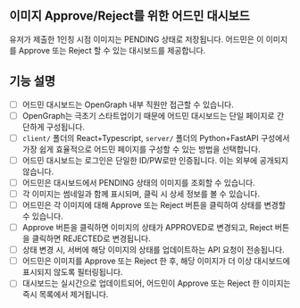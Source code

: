 ## 이미지 Approve/Reject를 위한 어드민 대시보드

유저가 제출한 1인칭 시점 이미지는 PENDING 상태로 저장됩니다. 
어드민은 이 이미지를 Approve 또는 Reject 할 수 있는 대시보드를 제공합니다.

## 기능 설명
- [ ] 어드민 대시보드는 OpenGraph 내부 직원만 접근할 수 있습니다.
- [ ] OpenGraph는 극초기 스타트업이기 때문에 어드민 대시보드는 단일 페이지로 간단하게 구성됩니다.
- [ ] `client/` 폴더의 React+Typescript, `server/` 폴더의 Python+FastAPI 구성에서 가장 쉽게 효율적으로 어드민 페이지를 구성할 수 있는 방법을 선택합니다.
- [ ] 어드민 대시보드는 로그인은 단일한 ID/PW로만 인증됩니다. 이는 외부에 공개되지 않습니다.
- [ ] 어드민은 대시보드에서 PENDING 상태의 이미지를 조회할 수 있습니다.
- [ ] 각 이미지는 썸네일과 함께 표시되며, 클릭 시 상세 정보를 볼 수 있습니다.
- [ ] 어드민은 각 이미지에 대해 Approve 또는 Reject 버튼을 클릭하여 상태를 변경할 수 있습니다.
- [ ] Approve 버튼을 클릭하면 이미지의 상태가 APPROVED로 변경되고, Reject 버튼을 클릭하면 REJECTED로 변경됩니다.
- [ ] 상태 변경 시, 서버에 해당 이미지의 상태를 업데이트하는 API 요청이 전송됩니다.
- [ ] 어드민은 이미지를 Approve 또는 Reject 한 후, 해당 이미지가 더 이상 대시보드에 표시되지 않도록 필터링됩니다.
- [ ] 대시보드는 실시간으로 업데이트되어, 어드민이 Approve 또는 Reject 한 이미지는 즉시 목록에서 제거됩니다.